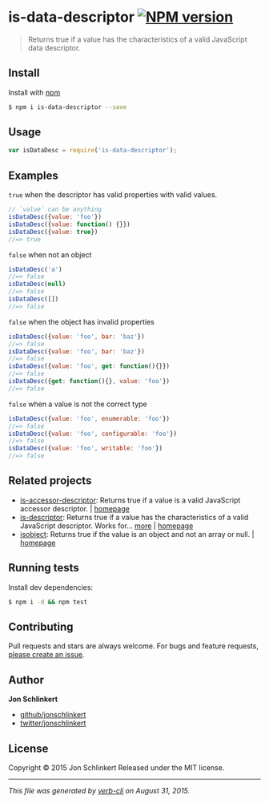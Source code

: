 # is-data-descriptor [![NPM version](https://badge.fury.io/js/is-data-descriptor.svg)](http://badge.fury.io/js/is-data-descriptor)

> Returns true if a value has the characteristics of a valid JavaScript data descriptor.

## Install

Install with [npm](https://www.npmjs.com/)

```sh
$ npm i is-data-descriptor --save
```

## Usage

```js
var isDataDesc = require('is-data-descriptor');
```

## Examples

`true` when the descriptor has valid properties with valid values.

```js
// `value` can be anything
isDataDesc({value: 'foo'})
isDataDesc({value: function() {}})
isDataDesc({value: true})
//=> true
```

`false` when not an object

```js
isDataDesc('a')
//=> false
isDataDesc(null)
//=> false
isDataDesc([])
//=> false
```

`false` when the object has invalid properties

```js
isDataDesc({value: 'foo', bar: 'baz'})
//=> false
isDataDesc({value: 'foo', bar: 'baz'})
//=> false
isDataDesc({value: 'foo', get: function(){}})
//=> false
isDataDesc({get: function(){}, value: 'foo'})
//=> false
```

`false` when a value is not the correct type

```js
isDataDesc({value: 'foo', enumerable: 'foo'})
//=> false
isDataDesc({value: 'foo', configurable: 'foo'})
//=> false
isDataDesc({value: 'foo', writable: 'foo'})
//=> false
```

## Related projects

* [is-accessor-descriptor](https://www.npmjs.com/package/is-accessor-descriptor): Returns true if a value is a valid JavaScript accessor descriptor. | [homepage](https://github.com/jonschlinkert/is-accessor-descriptor)
* [is-descriptor](https://www.npmjs.com/package/is-descriptor): Returns true if a value has the characteristics of a valid JavaScript descriptor. Works for… [more](https://www.npmjs.com/package/is-descriptor) | [homepage](https://github.com/jonschlinkert/is-descriptor)
* [isobject](https://www.npmjs.com/package/isobject): Returns true if the value is an object and not an array or null. | [homepage](https://github.com/jonschlinkert/isobject)

## Running tests

Install dev dependencies:

```sh
$ npm i -d && npm test
```

## Contributing

Pull requests and stars are always welcome. For bugs and feature requests, [please create an issue](https://github.com/jonschlinkert/is-data-descriptor/issues/new).

## Author

**Jon Schlinkert**

+ [github/jonschlinkert](https://github.com/jonschlinkert)
+ [twitter/jonschlinkert](http://twitter.com/jonschlinkert)

## License

Copyright © 2015 Jon Schlinkert
Released under the MIT license.

***

_This file was generated by [verb-cli](https://github.com/assemble/verb-cli) on August 31, 2015._
